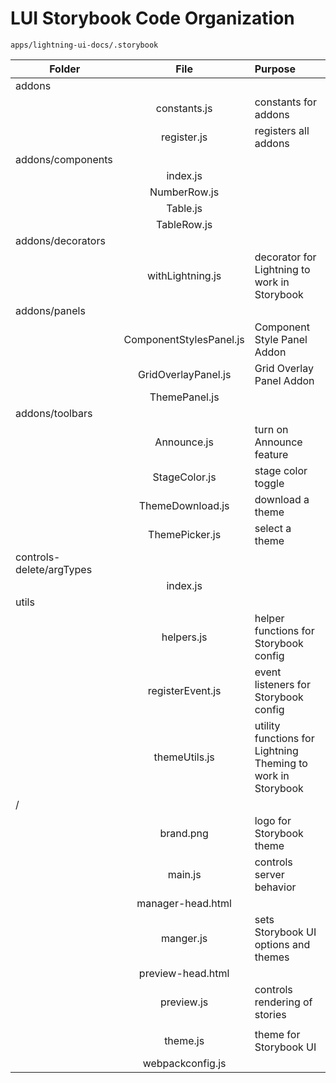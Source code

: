 ﻿<!--
  Copyright 2023 Comcast Cable Communications Management, LLC

  Licensed under the Apache License, Version 2.0 (the "License");
  you may not use this file except in compliance with the License.
  You may obtain a copy of the License at

  http://www.apache.org/licenses/LICENSE-2.0

  Unless required by applicable law or agreed to in writing, software
  distributed under the License is distributed on an "AS IS" BASIS,
  WITHOUT WARRANTIES OR CONDITIONS OF ANY KIND, either express or implied.
  See the License for the specific language governing permissions and
  limitations under the License.

  SPDX-License-Identifier: Apache-2.0
-->

# LUI Storybook Code Organization

`apps/lightning-ui-docs/.storybook`

| Folder                   |          File           | Purpose                                                      |
| ------------------------ | :---------------------: | :----------------------------------------------------------- |
| addons                   |                         |                                                              |
|                          |      constants.js       | constants for addons                                         |
|                          |       register.js       | registers all addons                                         |
| addons/components        |                         |                                                              |
|                          |        index.js         |                                                              |
|                          |      NumberRow.js       |                                                              |
|                          |        Table.js         |                                                              |
|                          |       TableRow.js       |                                                              |
| addons/decorators        |                         |                                                              |
|                          |    withLightning.js     | decorator for Lightning to work in Storybook                 |
| addons/panels            |                         |                                                              |
|                          | ComponentStylesPanel.js | Component Style Panel Addon                                  |
|                          |   GridOverlayPanel.js   | Grid Overlay Panel Addon                                     |
|                          |      ThemePanel.js      |                                                              |
| addons/toolbars          |                         |                                                              |
|                          |       Announce.js       | turn on Announce feature                                     |
|                          |      StageColor.js      | stage color toggle                                           |
|                          |    ThemeDownload.js     | download a theme                                             |
|                          |     ThemePicker.js      | select a theme                                               |
| controls-delete/argTypes |                         |                                                              |
|                          |        index.js         |                                                              |
| utils                    |                         |                                                              |
|                          |       helpers.js        | helper functions for Storybook config                        |
|                          |    registerEvent.js     | event listeners for Storybook config                         |
|                          |      themeUtils.js      | utility functions for Lightning Theming to work in Storybook |
| /                        |                         |                                                              |
|                          |        brand.png        | logo for Storybook theme                                     |
|                          |         main.js         | controls server behavior                                     |
|                          |    manager-head.html    |                                                              |
|                          |        manger.js        | sets Storybook UI options and themes                         |
|                          |    preview-head.html    |                                                              |
|                          |       preview.js        | controls rendering of stories                                |
|                          |                         |                                                              |
|                          |        theme.js         | theme for Storybook UI                                       |
|                          |    webpackconfig.js     |                                                              |
